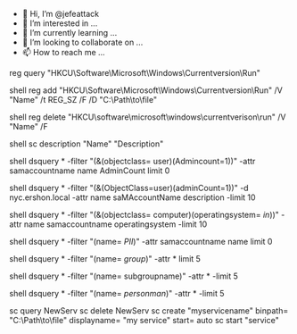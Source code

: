 - 👋 Hi, I’m @jefeattack
- 👀 I’m interested in ...
- 🌱 I’m currently learning ...
- 💞️ I’m looking to collaborate on ...
- 📫 How to reach me ...

<!---
jefeattack/jefeattack is a ✨ special ✨ repository because its `README.md` (this file) appears on your GitHub profile.
You can click the Preview link to take a look at your changes.
--->

reg query "HKCU\Software\Microsoft\Windows\Currentversion\Run"

shell reg add "HKCU\Software\Microsoft\Windows\Currentversion\Run" /V "Name" /t REG_SZ /F /D "C:\Path\to\file"

shell reg delete "HKCU\software\microsoft\windows\currentverison\run" /V "Name" /F

shell sc description "Name" "Description"

shell dsquery * -filter "(&(objectclass= user)(Admincount=1))" -attr samaccountname name AdminCount limit 0

shell dsquery * -filter "(&(ObjectClass=user)(adminCount=1))" -d nyc.ershon.local -attr name saMAccountName description -limit 10

shell dsquery * -filter "(&(objectclass= computer)(operatingsystem= *in*))" -attr name samaccountname operatingsystem -limit 10

shell dsquery * -filter "(name= *PII*)" -attr samaccountname name limit 0

shell dsquery * -filter "(name= *group*)" -attr * limit 5

shell dsquery * -filter "(name= subgroupname)" -attr * -limit 5

shell dsquery * -filter "(name= *personman*)" -attr * -limit 5

sc query NewServ
sc delete NewServ
sc create "myservicename" binpath= "C:\Path\to\file" displayname= "my service" start= auto
sc start "service"

